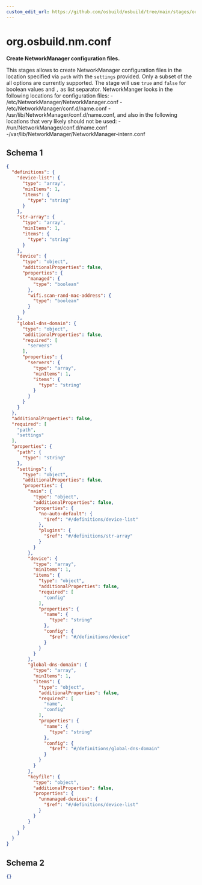 ```yaml
---
custom_edit_url: https://github.com/osbuild/osbuild/tree/main/stages/org.osbuild.nm.conf.meta.json
---
```

# org.osbuild.nm.conf
<!--
[//]: # ( DO NOT MODIFY THIS FILE! )
[//]: # ( This content is generated by `scripts/pull_osbuild_modules.py` )
[//]: # ( Rather change the source of this: https://github.com/osbuild/osbuild/tree/main/stages/org.osbuild.nm.conf.meta.json )
-->

**Create NetworkManager configuration files.**

This stages allows to create NetworkManager configuration files in the
location specified via `path` with the `settings` provided. Only a
subset of the all options are currently supported.
The stage will use `true` and `false` for boolean values and `,` as
list separator.
NetworkManger looks in the following locations for configuration files:
    - /etc/NetworkManager/NetworkManager.conf
    - /etc/NetworkManager/conf.d/name.conf
    - /usr/lib/NetworkManager/conf.d/name.conf,
 and also in the following locations that very likely should not be used:
    - /run/NetworkManager/conf.d/name.conf
    -/var/lib/NetworkManager/NetworkManager-intern.conf

## Schema 1

```json
{
  "definitions": {
    "device-list": {
      "type": "array",
      "minItems": 1,
      "items": {
        "type": "string"
      }
    },
    "str-array": {
      "type": "array",
      "minItems": 1,
      "items": {
        "type": "string"
      }
    },
    "device": {
      "type": "object",
      "additionalProperties": false,
      "properties": {
        "managed": {
          "type": "boolean"
        },
        "wifi.scan-rand-mac-address": {
          "type": "boolean"
        }
      }
    },
    "global-dns-domain": {
      "type": "object",
      "additionalProperties": false,
      "required": [
        "servers"
      ],
      "properties": {
        "servers": {
          "type": "array",
          "minItems": 1,
          "items": {
            "type": "string"
          }
        }
      }
    }
  },
  "additionalProperties": false,
  "required": [
    "path",
    "settings"
  ],
  "properties": {
    "path": {
      "type": "string"
    },
    "settings": {
      "type": "object",
      "additionalProperties": false,
      "properties": {
        "main": {
          "type": "object",
          "additionalProperties": false,
          "properties": {
            "no-auto-default": {
              "$ref": "#/definitions/device-list"
            },
            "plugins": {
              "$ref": "#/definitions/str-array"
            }
          }
        },
        "device": {
          "type": "array",
          "minItems": 1,
          "items": {
            "type": "object",
            "additionalProperties": false,
            "required": [
              "config"
            ],
            "properties": {
              "name": {
                "type": "string"
              },
              "config": {
                "$ref": "#/definitions/device"
              }
            }
          }
        },
        "global-dns-domain": {
          "type": "array",
          "minItems": 1,
          "items": {
            "type": "object",
            "additionalProperties": false,
            "required": [
              "name",
              "config"
            ],
            "properties": {
              "name": {
                "type": "string"
              },
              "config": {
                "$ref": "#/definitions/global-dns-domain"
              }
            }
          }
        },
        "keyfile": {
          "type": "object",
          "additionalProperties": false,
          "properties": {
            "unmanaged-devices": {
              "$ref": "#/definitions/device-list"
            }
          }
        }
      }
    }
  }
}
```

## Schema 2

```json
{}
```
